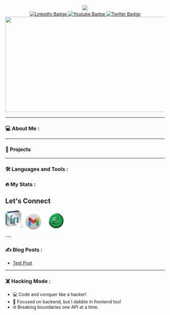 <div id="header" align="center">
  <img src="https://media.giphy.com/media/EauwThrXwq0EWngOcT/giphy.gif?cid=ecf05e47og1gd8widq90iruiat56996elayle3yinjs2et8p&ep=v1_gifs_related&rid=giphy.gif&ct=s" width="100"/>

  <div id="badges">
    <a href="your-linkedin-URL">
      <img src="https://img.shields.io/badge/LinkedIn-blue?style=for-the-badge&logo=linkedin&logoColor=white" alt="LinkedIn Badge"/>
    </a>
    <a href="your-youtube-URL">
      <img src="https://img.shields.io/badge/YouTube-red?style=for-the-badge&logo=youtube&logoColor=white" alt="Youtube Badge"/>
    </a>
    <a href="your-twitter-URL">
      <img src="https://img.shields.io/badge/Twitter-blue?style=for-the-badge&logo=twitter&logoColor=white" alt="Twitter Badge"/>
    </a>
  </div>

  <div align="center">
    <img src="https://media.giphy.com/media/dWesBcTLavkZuG35MI/giphy.gif" width="600" height="300"/>
  </div>
</div>

---

### :computer: About Me :

---

### 🚀 Projects

---

### :hammer_and_wrench: Languages and Tools :


### :fire: My Stats :


 ## Let's Connect
 <div align="center" style="display:flex;">

 <a href="https://www.linkedin.com/in/balogun-usman-5a5176272/" target=_blank>
 <img  src="images/linkedin2.png" width="50">&nbsp; 
 <a href="mailto:usmanbalogun044@gmail.com" target=_blank>
 <img  src="images/gmailorig.png" width="70">
 </a>&nbsp; 
 <a href="https://wa.me/+2347044060" target=_blank>
 <img  src="images/wats3-removebg-preview.png" width="65">
  
 </a>
 </div>
---

### :writing_hand: Blog Posts :
<!-- BLOG-POST-LIST:START -->
- [Test Post](https://dev.to/itszed0/test-post-490g)
<!-- BLOG-POST-LIST:END -->

---

### :skull_and_crossbones: Hacking Mode :
- 💻 Code and conquer like a hacker!
- 💼 Focused on backend, but I dabble in frontend too!
- 🌐 Breaking boundaries one API at a time.
